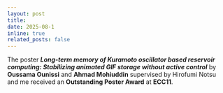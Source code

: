 ```yaml
---
layout: post
title: 
date: 2025-08-1
inline: true
related_posts: false
---
```


The poster **_Long-term memory of Kuramoto oscillator based reservoir computing: Stabilizing animated GIF storage without active control_** by **Oussama Ounissi** and **Ahmad Mohiuddin** supervised by Hirofumi Notsu and me received an **Outstanding Poster Award** at **ECC11**.
